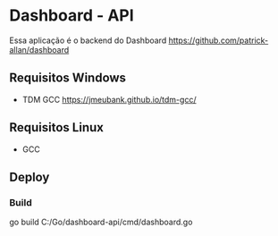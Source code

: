 # Dashboard - API
Essa aplicação é o backend do Dashboard https://github.com/patrick-allan/dashboard

## Requisitos Windows
 - TDM GCC https://jmeubank.github.io/tdm-gcc/

## Requisitos Linux
 - GCC 

## Deploy

### Build 
go build C:/Go/dashboard-api/cmd/dashboard.go

